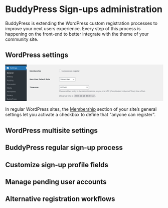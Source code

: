 # BuddyPress Sign-ups administration

BuddyPress is extending the WordPress custom registration processes to improve your next users experience. Every step of this process is happening on the front-end to better integrate with the theme of your community site.

## WordPress settings

![Membership settings](../../assets/signup-administration-wp-settings.png)

In regular WordPress sites, the [Membership]([Title](https://wordpress.org/documentation/article/settings-general-screen/#membership)) section of your site’s general settings let you activate a checkbox to define that "anyone can register". 

## WordPress multisite settings

## BuddyPress regular sign-up process

## Customize sign-up profile fields

## Manage pending user accounts

## Alternative registration workflows